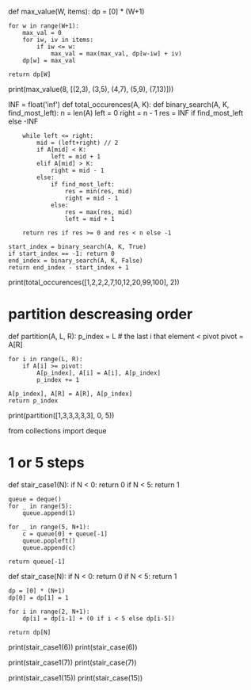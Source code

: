 def max_value(W, items):
    dp = [0] * (W+1)

    for w in range(W+1):
        max_val = 0
        for iw, iv in items:
            if iw <= w:
                max_val = max(max_val, dp[w-iw] + iv)
        dp[w] = max_val
    
    return dp[W]


print(max_value(8, [(2,3), (3,5), (4,7), (5,9), (7,13)]))

INF = float('inf')
def total_occurences(A, K):
    def binary_search(A, K, find_most_left):
        n = len(A) 
        left = 0 
        right = n - 1
        res = INF if find_most_left else -INF

        while left <= right:
            mid = (left+right) // 2
            if A[mid] < K:
                left = mid + 1 
            elif A[mid] > K:
                right = mid - 1
            else:
                if find_most_left:
                    res = min(res, mid)
                    right = mid - 1
                else:
                    res = max(res, mid)
                    left = mid + 1
                
        return res if res >= 0 and res < n else -1

    start_index = binary_search(A, K, True)
    if start_index == -1: return 0
    end_index = binary_search(A, K, False)
    return end_index - start_index + 1

print(total_occurences([1,2,2,2,7,10,12,20,99,100], 2))

# partition descreasing order
def partition(A, L, R):
    p_index = L # the last i that element < pivot
    pivot = A[R]

    for i in range(L, R):
        if A[i] >= pivot:
            A[p_index], A[i] = A[i], A[p_index]
            p_index += 1

    A[p_index], A[R] = A[R], A[p_index]
    return p_index

print(partition([1,3,3,3,3,3], 0, 5))

from collections import deque
# 1 or 5 steps
def stair_case1(N):
    if N < 0:
        return 0
    if N < 5:
        return 1

    queue = deque()
    for _ in range(5):
        queue.append(1)

    for _ in range(5, N+1):
        c = queue[0] + queue[-1]
        queue.popleft()
        queue.append(c)

    return queue[-1]

def stair_case(N):
    if N < 0:
        return 0
    if N < 5:
        return 1

    dp = [0] * (N+1)
    dp[0] = dp[1] = 1

    for i in range(2, N+1):
        dp[i] = dp[i-1] + (0 if i < 5 else dp[i-5])

    return dp[N]


print(stair_case1(6))
print(stair_case(6))

print(stair_case1(7))
print(stair_case(7))

print(stair_case1(15))
print(stair_case(15))